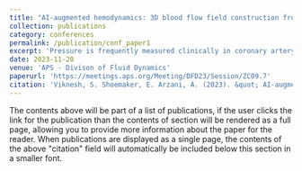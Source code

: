 ```yaml
---
title: "AI-augmented hemodynamics: 3D blood flow field construction from pressure measurements"
collection: publications
category: conferences
permalink: /publication/conf_paper1
excerpt: 'Pressure is frequently measured clinically in coronary artery stenosis using invasive techniques such as fractional flow reserve (FFR) and instantaneous wave-free ratio (iFR). We present a deep learning approach using physics-informed neural networks (PINN) to construct a 3D blood flow velocity field from pressure data along the centerline of an artery based on iFR measurements. First, we utilize the PINN framework with recent advancements, such as neuron-wise adaptive activation functions, for solving complex 3D flow fields in stenosed arteries. Then, we highlight the causality issue of the PINN framework over a spatial domain, and a methodology is proposed to resolve the issue. Using the proposed method, one calculates the unknown inlet and outlet boundary conditions and, subsequently, the entire flow field based on the pressure measurements. We apply our framework to a patient-specific coronary artery stenosis model and quantify its accuracy.  Our AI-augmented approach enables one to obtain full blood flow field data based on experimental pressure wire measurement approaches.'
date: 2023-11-20
venue: 'APS - Divison of Fluid Dynamics'
paperurl: 'https://meetings.aps.org/Meeting/DFD23/Session/ZC09.7'
citation: 'Viknesh, S. Shoemaker, E. Arzani, A. (2023). &quot; AI-augmented hemodynamics: 3D blood flow field construction from pressure measurements.&quot; <i>APS-DFD Conference</i>.'
---
```


The contents above will be part of a list of publications, if the user clicks the link for the publication than the contents of section will be rendered as a full page, allowing you to provide more information about the paper for the reader. When publications are displayed as a single page, the contents of the above "citation" field will automatically be included below this section in a smaller font.
